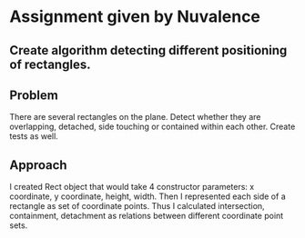 Assignment given by Nuvalence
=============================

## Create algorithm detecting different positioning of rectangles.

Problem
--------

There are several rectangles on the plane. Detect whether they are overlapping, detached, side touching or contained within each other. Create tests as well.

Approach
--------

I created Rect object that would take 4 constructor parameters: x coordinate, y coordinate, height, width. Then I represented each side of a rectangle as set of coordinate points. Thus I calculated intersection, containment, detachment as relations between different coordinate point sets.
